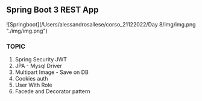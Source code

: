 ## Spring Boot 3 REST App

![Springboot](/Users/alessandrosallese/corso_21122022/Day 8/img/img.png "./img/img.png")
### TOPIC

1. Spring Security JWT
2. JPA - Mysql Driver
3. Multipart Image - Save on DB
4. Cookies auth
5. User With Role
6. Facede and Decorator pattern